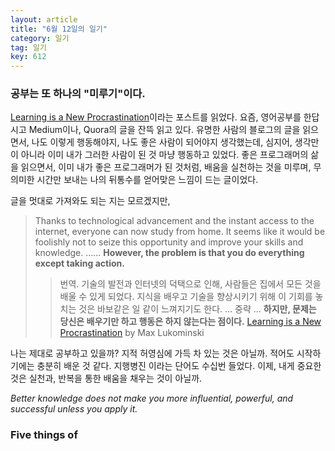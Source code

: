 ```yaml
---
layout: article
title: "6월 12일의 일기"
category: 일기
tag: 일기
key: 612
---
```



### 공부는 또 하나의 "미루기"이다.
[Learning is a New Procrastination](https://thecoffeelicious.com/why-learning-is-a-new-procrastination-104b53107e8b)이라는 포스트를 읽었다. 요즘, 영어공부를 한답시고 Medium이나, Quora의 글을 잔뜩 읽고 있다. 유명한 사람의 블로그의 글을 읽으면서, 나도 이렇게 행동해야지, 나도 좋은 사람이 되어야지 생각했는데, 심지어, 생각만이 아니라 이미 내가 그러한 사람이 된 것 마냥 행동하고 있었다.
좋은 프로그래머의 삶을 읽으면서, 이미 내가 좋은 프로그래머가 된 것처럼, 배움을 실천하는 것을 미루며, 무의미한 시간만 보내는 나의 뒤통수를 얻어맞은 느낌이 드는 글이었다.

글을 멋대로 가져와도 되는 지는 모르겠지만,

> Thanks to technological advancement and the instant access to the internet, everyone can now study from home. It seems like it would be foolishly not to seize this opportunity and improve your skills and knowledge. ......
> **However, the problem is that you do everything except taking action.**
>> 번역.
> 기술의 발전과 인터넷의 덕택으로 인해, 사람들은 집에서 모든 것을 배울 수 있게 되었다. 지식을 배우고 기술을 향상시키기 위해 이 기회를 놓치는 것은 바보같은 일 같이 느껴지기도 한다.
... 중략 ...
 **하지만, 문제는 당신은 배우기만 하고 행동은 하지 않는다는 점이다.**
> [Learning is a New Procrastination](https://thecoffeelicious.com/why-learning-is-a-new-procrastination-104b53107e8b) by Max Lukominski

나는 제대로 공부하고 있을까? 지적 허영심에 가득 차 있는 것은 아닐까.
적어도 시작하기에는 충분히 배운 것 같다.
지행병진 이라는 단어도 수십번 들었다.
이제, 내게 중요한 것은 실천과, 반복을 통한 배움을 채우는 것이 아닐까.


*Better knowledge does not make you more influential, powerful, and successful unless you apply it.*


### Five things of
